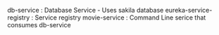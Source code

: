 db-service : Database Service - Uses sakila database
eureka-service-registry : Service registry
movie-service : Command Line serice that consumes db-service
